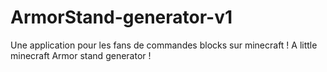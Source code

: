 # ArmorStand-generator-v1
Une application pour les fans de commandes blocks sur minecraft !
A little minecraft Armor stand generator !
